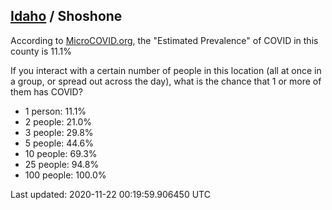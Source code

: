 
## [Idaho](/united-states/idaho) / Shoshone

According to [MicroCOVID.org](http://microcovid.org),
the "Estimated Prevalence" of COVID in this county is 11.1%

If you interact with a certain number of people in this location
(all at once in a group, or spread out across the day), what is the chance that
1 or more of them has COVID?

- 1 person: 11.1%
- 2 people: 21.0%
- 3 people: 29.8%
- 5 people: 44.6%
- 10 people: 69.3%
- 25 people: 94.8%
- 100 people: 100.0%

Last updated: 2020-11-22 00:19:59.906450 UTC
